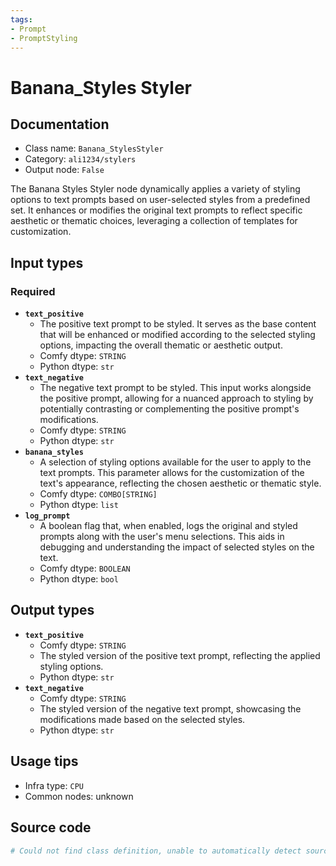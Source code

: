 ```yaml
---
tags:
- Prompt
- PromptStyling
---
```


# Banana_Styles Styler
## Documentation
- Class name: `Banana_StylesStyler`
- Category: `ali1234/stylers`
- Output node: `False`

The Banana Styles Styler node dynamically applies a variety of styling options to text prompts based on user-selected styles from a predefined set. It enhances or modifies the original text prompts to reflect specific aesthetic or thematic choices, leveraging a collection of templates for customization.
## Input types
### Required
- **`text_positive`**
    - The positive text prompt to be styled. It serves as the base content that will be enhanced or modified according to the selected styling options, impacting the overall thematic or aesthetic output.
    - Comfy dtype: `STRING`
    - Python dtype: `str`
- **`text_negative`**
    - The negative text prompt to be styled. This input works alongside the positive prompt, allowing for a nuanced approach to styling by potentially contrasting or complementing the positive prompt's modifications.
    - Comfy dtype: `STRING`
    - Python dtype: `str`
- **`banana_styles`**
    - A selection of styling options available for the user to apply to the text prompts. This parameter allows for the customization of the text's appearance, reflecting the chosen aesthetic or thematic style.
    - Comfy dtype: `COMBO[STRING]`
    - Python dtype: `list`
- **`log_prompt`**
    - A boolean flag that, when enabled, logs the original and styled prompts along with the user's menu selections. This aids in debugging and understanding the impact of selected styles on the text.
    - Comfy dtype: `BOOLEAN`
    - Python dtype: `bool`
## Output types
- **`text_positive`**
    - Comfy dtype: `STRING`
    - The styled version of the positive text prompt, reflecting the applied styling options.
    - Python dtype: `str`
- **`text_negative`**
    - Comfy dtype: `STRING`
    - The styled version of the negative text prompt, showcasing the modifications made based on the selected styles.
    - Python dtype: `str`
## Usage tips
- Infra type: `CPU`
- Common nodes: unknown


## Source code
```python
# Could not find class definition, unable to automatically detect source code
```
